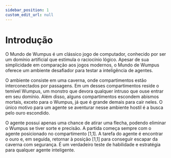 ```yaml
---
sidebar_position: 1
custom_edit_url: null
---
```


# Introdução

O Mundo de Wumpus é um clássico jogo de computador, conhecido por ser um domínio artificial que estimula o raciocínio lógico. Apesar de sua simplicidade em comparação aos jogos modernos, o Mundo de Wumpus oferece um ambiente desafiador para testar a inteligência de agentes.

O ambiente consiste em uma caverna, onde compartimentos estão interconectados por passagens. Em um desses compartimentos reside o temível Wumpus, um monstro que devora qualquer intruso que ouse entrar em seu domínio. Além disso, alguns compartimentos escondem abismos mortais, exceto para o Wumpus, já que é grande demais para cair neles. O único motivo para um agente se aventurar nesse ambiente hostil é a busca pelo ouro escondido.

O agente possui apenas uma chance de atirar uma flecha, podendo eliminar o Wumpus se tiver sorte e precisão. A partida começa sempre com o agente posicionado no compartimento [1,1]. A tarefa do agente é encontrar o ouro e, em seguida, retornar à posição [1,1] para conseguir escapar da caverna com segurança. É um verdadeiro teste de habilidade e estratégia para qualquer agente inteligente.